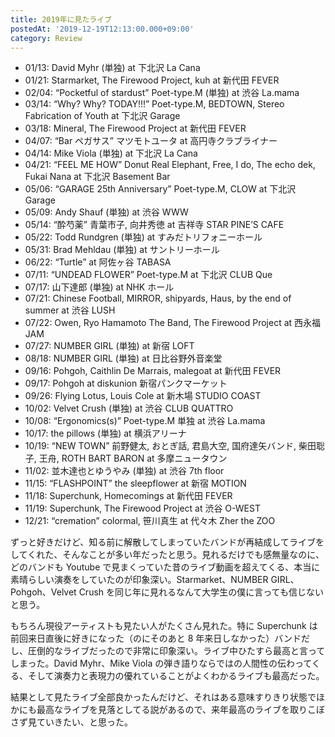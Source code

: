 ```yaml
---
title: 2019年に見たライブ
postedAt: '2019-12-19T12:13:00.000+09:00'
category: Review
---
```


- 01/13: David Myhr (単独) at 下北沢 La Cana
- 01/21: Starmarket, The Firewood Project, kuh at 新代田 FEVER
- 02/04: “Pocketful of stardust” Poet-type.M (単独) at 渋谷 La.mama
- 03/14: “Why? Why? TODAY!!!” Poet-type.M, BEDTOWN, Stereo Fabrication of Youth at 下北沢 Garage
- 03/18: Mineral, The Firewood Project at 新代田 FEVER
- 04/07: “Bar ペガサス” マツモトユータ at 高円寺クラブライナー
- 04/14: Mike Viola (単独) at 下北沢 La Cana
- 04/21: “FEEL ME HOW” Donut Real Elephant, Free, I do, The echo dek, Fukai Nana at 下北沢 Basement Bar
- 05/06: “GARAGE 25th Anniversary” Poet-type.M, CLOW at 下北沢 Garage
- 05/09: Andy Shauf (単独) at 渋谷 WWW
- 05/14: “酔芍薬” 青葉市子, 向井秀徳 at 吉祥寺 STAR PINE’S CAFE
- 05/22: Todd Rundgren (単独) at すみだトリフォニーホール
- 05/31: Brad Mehldau (単独) at サントリーホール
- 06/22: “Turtle” at 阿佐ヶ谷 TABASA
- 07/11: “UNDEAD FLOWER” Poet-type.M at 下北沢 CLUB Que
- 07/17: 山下達郎 (単独) at NHK ホール
- 07/21: Chinese Football, MIRROR, shipyards, Haus, by the end of summer at 渋谷 LUSH
- 07/22: Owen, Ryo Hamamoto The Band, The Firewood Project at 西永福 JAM
- 07/27: NUMBER GIRL (単独) at 新宿 LOFT
- 08/18: NUMBER GIRL (単独) at 日比谷野外音楽堂
- 09/16: Pohgoh, Caithlin De Marrais, malegoat at 新代田 FEVER
- 09/17: Pohgoh at diskunion 新宿パンクマーケット
- 09/26: Flying Lotus, Louis Cole at 新木場 STUDIO COAST
- 10/02: Velvet Crush (単独) at 渋谷 CLUB QUATTRO
- 10/08: “Ergonomics(s)” Poet-type.M 単独 at 渋谷 La.mama
- 10/17: the pillows (単独) at 横浜アリーナ
- 10/19: “NEW TOWN” 前野健太, おとぎ話, 君島大空, 国府達矢バンド, 柴田聡子, 王舟, ROTH BART BARON at 多摩ニュータウン
- 11/02: 並木達也とゆうやみ (単独) at 渋谷 7th floor
- 11/15: “FLASHPOINT” the sleepflower at 新宿 MOTION
- 11/18: Superchunk, Homecomings at 新代田 FEVER
- 11/19: Superchunk, The Firewood Project at 渋谷 O-WEST
- 12/21: “cremation” colormal, 笹川真生 at 代々木 Zher the ZOO

ずっと好きだけど、知る前に解散してしまっていたバンドが再結成してライブをしてくれた、そんなことが多い年だったと思う。見れるだけでも感無量なのに、どのバンドも Youtube で見まくっていた昔のライブ動画を超えてくる、本当に素晴らしい演奏をしていたのが印象深い。Starmarket、NUMBER GIRL、Pohgoh、Velvet Crush を同じ年に見れるなんて大学生の僕に言っても信じないと思う。

もちろん現役アーティストも見たい人がたくさん見れた。特に Superchunk は前回来日直後に好きになった（のにそのあと 8 年来日しなかった）バンドだし、圧倒的なライブだったので非常に印象深い。ライブ中ひたすら最高と言ってしまった。David Myhr、Mike Viola の弾き語りならではの人間性の伝わってくる、そして演奏力と表現力の優れていることがよくわかるライブも最高だった。

結果として見たライブ全部良かったんだけど、それはある意味すりきり状態でほかにも最高なライブを見落としてる説があるので、来年最高のライブを取りこぼさず見ていきたい、と思った。
